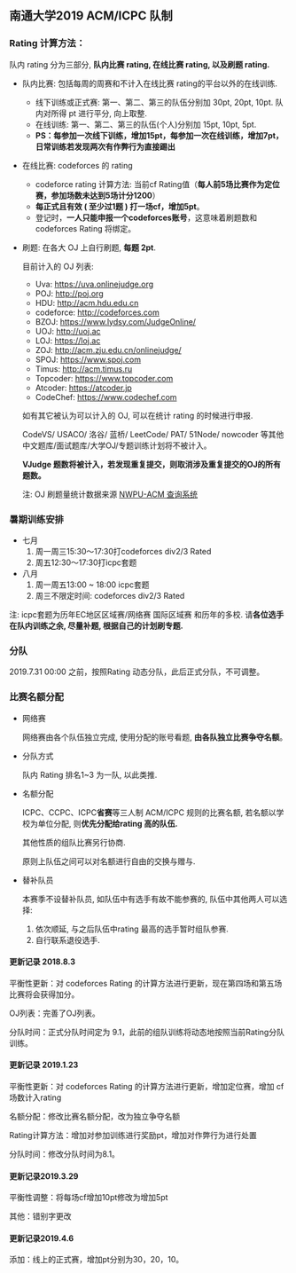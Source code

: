 ## 南通大学2019 ACM/ICPC 队制

### Rating 计算方法：

队内 rating 分为三部分, **队内比赛 rating, 在线比赛 rating, 以及刷题 rating.**

- 队内比赛: 包括每周的周赛和不计入在线比赛 rating的平台以外的在线训练.

  - 线下训练或正式赛: 第一、第二、第三的队伍分别加 30pt, 20pt, 10pt. 队内对所得 pt 进行平分, 向上取整.
  - 在线训练: 第一、第二、第三的队伍(个人)分别加 15pt, 10pt, 5pt. 
  - **PS：每参加一次线下训练，增加15pt，每参加一次在线训练，增加7pt，日常训练若发现两次有作弊行为直接踢出**

- 在线比赛: codeforces 的 rating

  - codeforce rating 计算方法: 当前cf Rating值（**每人前5场比赛作为定位赛，参加场数未达到5场计分1200**）
  - **每正式且有效 ( 至少过1题 ) 打一场cf，增加5pt**。
  - 登记时，**一人只能申报一个codeforces账号**，这意味着刷题数和 codeforces Rating 将绑定。

- 刷题: 在各大 OJ 上自行刷题, **每题 2pt**.

  目前计入的 OJ 列表:

  - Uva: https://uva.onlinejudge.org
  - POJ: http://poj.org
  - HDU: http://acm.hdu.edu.cn
  - codeforce: http://codeforces.com
  - BZOJ: https://www.lydsy.com/JudgeOnline/
  - UOJ:  http://uoj.ac
  - LOJ: https://loj.ac
  - ZOJ: http://acm.zju.edu.cn/onlinejudge/
  - SPOJ: https://www.spoj.com
  - Timus: http://acm.timus.ru
  - Topcoder: https://www.topcoder.com
  - Atcoder: https://atcoder.jp
  - CodeChef: https://www.codechef.com

  如有其它被认为可以计入的 OJ, 可以在统计 rating 的时候进行申报. 

  CodeVS/ USACO/ 洛谷/ 蓝桥/ LeetCode/ PAT/ 51Node/ nowcoder 等其他中文题库/面试题库/大学OJ/专题训练计划将不被计入。

  **VJudge 题数将被计入，若发现重复提交，则取消涉及重复提交的OJ的所有题数。**

  注: OJ 刷题量统计数据来源 [NWPU-ACM 查询系统](https://new.npuacm.info/statistics) 

### 暑期训练安排

- 七月
  1. 周一周三15:30～17:30打codeforces div2/3 Rated
  2. 周五12:30～17:30打icpc套题
- 八月
  1. 周一周五13:00 ~ 18:00 icpc套题
  2. 周三不限定时间: codeforces div2/3 Rated

注: icpc套题为历年EC地区区域赛/网络赛 国际区域赛 和历年的多校. 请**各位选手在队内训练之余, 尽量补题, 根据自己的计划刷专题.**

### 分队

2019.7.31 00:00 之前，按照Rating 动态分队，此后正式分队，不可调整。

### 比赛名额分配

- 网络赛

  网络赛由各个队伍独立完成, 使用分配的账号看题, **由各队独立比赛争夺名额**。

- 分队方式

  队内 Rating 排名1~3 为一队, 以此类推.

- 名额分配

  ICPC、CCPC、ICPC**省赛**等三人制 ACM/ICPC 规则的比赛名额, 若名额以学校为单位分配, 则**优先分配给rating 高的队伍.**

  其他性质的组队比赛另行协商.

  原则上队伍之间可以对名额进行自由的交换与赠与.

- 替补队员

  本赛季不设替补队员, 如队伍中有选手有故不能参赛的, 队伍中其他两人可以选择: 

  1. 依次顺延, 与之后队伍中rating 最高的选手暂时组队参赛. 
  2. 自行联系退役选手.



#### 更新记录 2018.8.3

平衡性更新：对 codeforces Rating 的计算方法进行更新，现在第四场和第五场比赛将会获得加分。

OJ列表：完善了OJ列表。

分队时间：正式分队时间定为 9.1，此前的组队训练将动态地按照当前Rating分队训练。

#### 更新记录 2019.1.23

平衡性更新：对 codeforces Rating 的计算方法进行更新，增加定位赛，增加 cf场数计入rating

名额分配：修改比赛名额分配，改为独立争夺名额

Rating计算方法：增加对参加训练进行奖励pt，增加对作弊行为进行处置

分队时间：修改分队时间为8.1。

#### 更新记录2019.3.29

平衡性调整：将每场cf增加10pt修改为增加5pt

其他：错别字更改

#### 更新记录2019.4.6

添加：线上的正式赛，增加pt分别为30，20，10。

